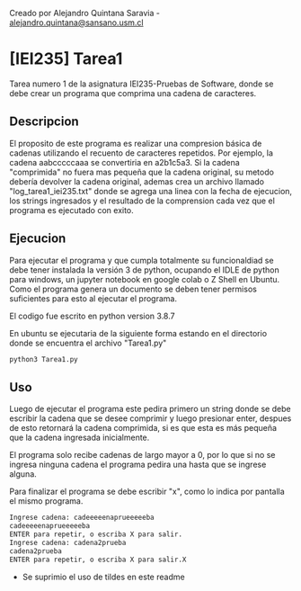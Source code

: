 Creado por Alejandro Quintana Saravia - alejandro.quintana@sansano.usm.cl

# [IEI235] Tarea1

Tarea numero 1 de la asignatura IEI235-Pruebas de Software, donde se debe crear un programa que comprima una cadena de caracteres.

## Descripcion

El proposito de este programa es  realizar una compresion básica de cadenas utilizando el recuento de caracteres repetidos. Por ejemplo, la cadena aabcccccaaa se convertiria en a2b1c5a3. Si la cadena "comprimida" no fuera mas pequeña que la cadena original, su metodo debería devolver la cadena original, ademas crea un archivo llamado "log_tarea1_iei235.txt" donde se agrega una linea con la fecha de ejecucion, los strings ingresados y el resultado de la comprension cada vez que el programa es ejecutado con exito.

## Ejecucion

Para ejecutar el programa y que cumpla totalmente su funcionaldiad se debe tener instalada la versión 3 de python, ocupando el IDLE de python para windows, un jupyter notebook en google colab o Z Shell en Ubuntu.
Como el programa genera un documento se deben tener permisos suficientes para esto al ejecutar el programa.

El codigo fue escrito en python version 3.8.7

En ubuntu se ejecutaria de la siguiente forma estando en el directorio donde se encuentra el archivo "Tarea1.py"

```bash
python3 Tarea1.py
```

## Uso
Luego de ejecutar el programa este pedira primero un string donde se debe escribir la cadena que se desee comprimir y luego presionar enter, despues de esto retornará la cadena comprimida, si es que esta es más pequeña que la cadena ingresada inicialmente.

El programa solo recibe cadenas de largo mayor a 0, por lo que si no se ingresa ninguna cadena el programa pedira una hasta que se ingrese alguna.

Para finalizar el programa se debe escribir "x", como lo indica por pantalla el mismo programa.

```bash
Ingrese cadena: cadeeeeenaprueeeeeba
cadeeeeenaprueeeeeba
ENTER para repetir, o escriba X para salir.
Ingrese cadena: cadena2prueba
cadena2prueba
ENTER para repetir, o escriba X para salir.X

```

* Se suprimio el uso de tildes en este readme
